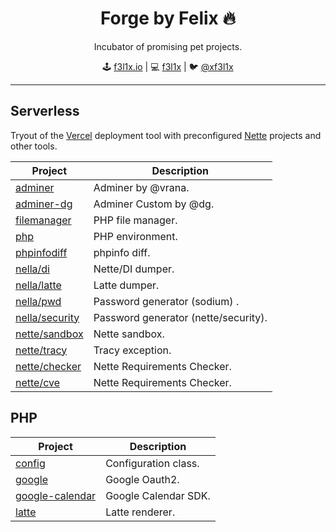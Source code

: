 <h1 align=center>Forge by Felix 🔥</h1>

<p align=center>
Incubator of promising pet projects.
</p>

<p align=center>
🕹 <a href="https://f3l1x.io">f3l1x.io</a> | 💻 <a href="https://github.com/f3l1x">f3l1x</a> | 🐦 <a href="https://twitter.com/xf3l1x">@xf3l1x</a>
</p>

-----

## Serverless

Tryout of the [Vercel](https://vercel.com) deployment tool with preconfigured [Nette](https://nette.org) projects and other tools.

| Project                                      | Description                           |
|--------------------------------------------- |-------------------------------------- |
| [adminer](serverless/adminer)                | Adminer by @vrana.                    |
| [adminer-dg](serverless/adminer-dg)          | Adminer Custom by @dg.                |
| [filemanager](serverless/filemanager)        | PHP file manager.                     |
| [php](serverless/php)                        | PHP environment.                      |
| [phpinfodiff](serverless/phpinfodiff)        | phpinfo diff.                         |
| [nella/di](serverless/nella/di)              | Nette/DI dumper.                      |
| [nella/latte](serverless/nella/latte)        | Latte dumper.                         |
| [nella/pwd](serverless/nella/pwd)            | Password generator (sodium) .         |
| [nella/security](serverless/nella/security)  | Password generator (nette/security).  |
| [nette/sandbox](serverless/nette/sandbox)    | Nette sandbox.                        |
| [nette/tracy](serverless/nette/tracy)        | Tracy exception.                      |
| [nette/checker](serverless/nette/checker)    | Nette Requirements Checker.           |
| [nette/cve](serverless/nette/cve)            | Nette Requirements Checker.           |

## PHP

| Project                                 | Description           |
|---------------------------------------- |---------------------- |
| [config](php/config)                    | Configuration class.  |
| [google](php/google)                    | Google Oauth2.        |
| [google-calendar](php/google-calendar)  | Google Calendar SDK.  |
| [latte](php/latte)                      | Latte renderer.       |

